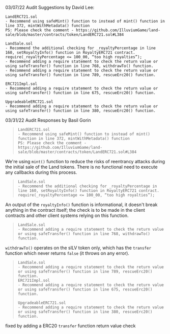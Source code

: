 03/07/22 Audit Suggestions by David Lee:

```
LandERC721.sol
- Recommend using safeMint() function to instead of mint() function in line 372, mintWithMetadata() function
PS: Please check the comment - https://github.com/IlluviumGame/land-sale/blob/master/contracts/token/LandERC721.sol#L384

LandSale.sol
- Recommend the additional checking for _royaltyPercentage in line 160, setRoyaltyInfo() function in RoyaltyERC721 contract.
require(_royaltyPercentage <= 100_00, “too high royalties”);
- Recommend adding a require statement to check the return value or using safeTransfer() function in line 768, withdrawTo() function.
- Recommend adding a require statement to check the return value or using safeTransfer() function in line 789, rescueErc20() function.

ERC721Impl.sol
- Recommend adding a require statement to check the return value or using safeTransfer() function in line 675, rescueErc20() function.

UpgradeableERC721.sol
- Recommend adding a require statement to check the return value or using safeTransfer() function in line 380, rescueErc20() function.
```

03/31/22 Audit Responses by Basil Gorin
> ```
> LandERC721.sol
> - Recommend using safeMint() function to instead of mint() function in line 372, mintWithMetadata() function
> PS: Please check the comment - https://github.com/IlluviumGame/land-sale/blob/master/contracts/token/LandERC721.sol#L384
> ```

We're using `mint()` function to reduce the risks of reentrancy attacks during the initial sale of the Land tokens.
There is no functional need to execute any callbacks during this process.

> ```
> LandSale.sol
> - Recommend the additional checking for _royaltyPercentage in line 160, setRoyaltyInfo() function in RoyaltyERC721 contract.
> require(_royaltyPercentage <= 100_00, “too high royalties”);
> ```

An output of the `royaltyInfo()` function is informational, it doesn't break anything in the contract itself;
the check is to be made in the client contracts and other client systems relying on this function. 

> ```
> LandSale.sol
> - Recommend adding a require statement to check the return value or using safeTransfer() function in line 768, withdrawTo() function.
> ```

`withdrawTo()` operates on the sILV token only, which has the `transfer` function which never returns `false`
(it throws on any error).

> ```
> LandSale.sol
> - Recommend adding a require statement to check the return value or using safeTransfer() function in line 789, rescueErc20() function.
> ERC721Impl.sol
> - Recommend adding a require statement to check the return value or using safeTransfer() function in line 675, rescueErc20() function.
>
> UpgradeableERC721.sol
> - Recommend adding a require statement to check the return value or using safeTransfer() function in line 380, rescueErc20() function.
> ```

fixed by adding a ERC20 `transfer` function return value check
